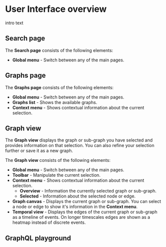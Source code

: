 # User Interface overview

intro text 

## Search page

The **Search page** consists of the following elements:

- **Global menu** - Switch between any of the main pages.

## Graphs page

The **Graphs page** consists of the following elements:

- **Global menu** - Switch between any of the main pages.
- **Graphs list** - Shows the available graphs.
- **Context menu** - Shows contextual information about the current selection.

## Graph view

The **Graph view** displays the graph or sub-graph you have selected and provides information on that selection. You can also refine your selection further or save it as a new graph.

The **Graph view** consists of the following elements: 

- **Global menu** - Switch between any of the main pages.
- **Toolbar** - Manipulate the current selection.
- **Context menu** - Shows contextual information about the current selection.
    - **Overview** - Information the currently selected graph or sub-graph.
    - **Selected** - Information about the selected node or edge.
- **Graph canvas** - Displays the current graph or sub-graph. You can select a node or edge to show it's information in the **Context menu**.
- **Temporal view** - Displays the edges of the current graph or sub-graph as a timeline of events. On longer timescales edges are shown as a heatmap instead of discrete events.

## GraphQL playground
